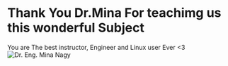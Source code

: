 # Thank You Dr.Mina For teachimg us this wonderful Subject
You are The best instructor, Engineer and Linux user Ever <3
![Dr. Eng. Mina Nagy](https://imgur.com/a/RK7sGkS)